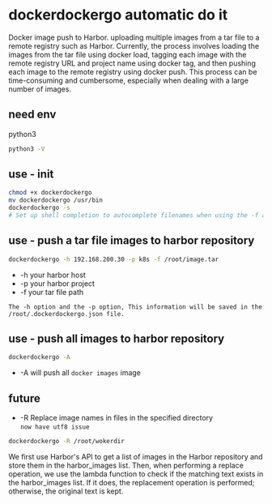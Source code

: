 # dockerdockergo automatic do it

Docker image push to Harbor. uploading multiple images from a tar file to a remote registry such as Harbor. Currently, the process involves loading the images from the tar file using docker load, tagging each image with the remote registry URL and project name using docker tag, and then pushing each image to the remote registry using docker push. This process can be time-consuming and cumbersome, especially when dealing with a large number of images.

## need env

python3

 ```bash
 python3 -V
 ```

## use - init

```bash
chmod +x dockerdockergo
mv dockerdockergo /usr/bin
dockerdockergo -s
# Set up shell completion to autocomplete filenames when using the -f and -R parameters.
```

## use - push a tar file images to harbor repository

```bash
dockerdockergo -h 192.168.200.30 -p k8s -f /root/image.tar
```

- -h your harbor host
- -p your harbor project
- -f your tar file path  


`The -h option and the -p option, This information will be saved in the /root/.dockerdockergo.json file.`

## use - push all images to harbor repository

```bash
dockerdockergo -A
```

- -A will push all `docker images` image

## future

- -R Replace image names in files in the specified directory  
`now have utf8 issue`

```bash
dockerdockergo -R /root/wokerdir 
```

We first use Harbor's API to get a list of images in the Harbor repository and store them in the harbor_images list. Then, when performing a replace operation, we use the lambda function to check if the matching text exists in the harbor_images list. If it does, the replacement operation is performed; otherwise, the original text is kept.
